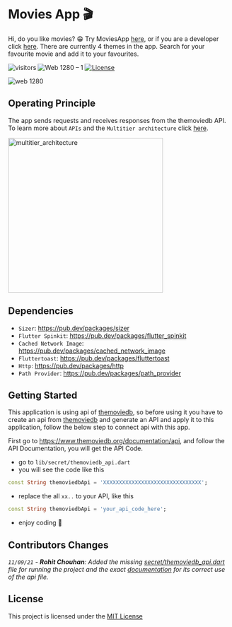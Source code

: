 # Movies App 🎬

Hi, do you like movies? 😁 Try MoviesApp <a href="https://github.com/vellt/Movies-App/releases/tag/v0.0.1">here</a>, or if you are a developer click <a href="https://github.com/vellt/Movies-App-Flutter#getting-started">here</a>.  There are currently 4 themes in the app. Search for your favourite movie and add it to your favourites.

![visitors](https://visitor-badge.glitch.me/badge?page_id=vellt/Movies-App) 
![Web 1280 – 1]( https://img.shields.io/badge/-open%20source-green)
[![License](https://img.shields.io/badge/license-MIT-orange)](./LICENSE)



![web 1280](https://user-images.githubusercontent.com/61885011/132903284-a8e9f688-39ad-487c-9bc4-6f1404c469bc.png)

## Operating Principle

 The app sends requests and receives responses from the themoviedb API. <br> To learn more about `APIs` and the `Multitier architecture` click <a target="_blank" href="https://en.wikipedia.org/wiki/Multitier_architecture#Web_development_usage">here</a>.
 
<a target="_blank" href="https://volansys.com/wp-content/uploads/2019/07/VOLANSYS_Tiers-of-Architecture-new.jpg"> <img width="350" alt="multitier_architecture" src="https://user-images.githubusercontent.com/61885011/132905821-d68d4792-3f8f-4660-a648-968f353dcb1c.jpg"> </a>


## Dependencies
- `Sizer`: <a target="_blank" href="https://pub.dev/packages/sizer">https://pub.dev/packages/sizer</a>
- `Flutter Spinkit`: <a target="_blank" href="https://pub.dev/packages/flutter_spinkit">https://pub.dev/packages/flutter_spinkit</a>
- `Cached Network Image`: <a target="_blank" href="https://pub.dev/packages/cached_network_image">https://pub.dev/packages/cached_network_image</a>
- `Fluttertoast`: <a target="_blank" href="https://pub.dev/packages/fluttertoast">https://pub.dev/packages/fluttertoast</a>
- `Http`: <a target="_blank" href="https://pub.dev/packages/http">https://pub.dev/packages/http</a>
- `Path Provider`: <a target="_blank" href="https://pub.dev/packages/path_provider">https://pub.dev/packages/path_provider</a>
 
## Getting Started
This application is using api of <a target="_blank" href="https://www.themoviedb.org/">themoviedb</a>, so before using it you have to create an api from <a  target="_blank" href="https://www.themoviedb.org/">themoviedb</a> and generate an API and apply it to this application, follow the below step to connect api with this app.

First go to <a target="_blank" href="https://www.themoviedb.org/documentation/api">https://www.themoviedb.org/documentation/api</a>, and follow the API Documentation, you will get the API Code.

- go to `lib/secret/themoviedb_api.dart`
- you will see the code like this

```dart
const String themoviedbApi = 'XXXXXXXXXXXXXXXXXXXXXXXXXXXXXXX';
```
- replace the all `xx..` to your API, like this

```dart
const String themoviedbApi = 'your_api_code_here';
```
- enjoy coding 💙

## Contributors Changes
*`11/09/21` -  **Rohit Chouhan**: Added the missing <a href="https://github.com/vellt/Movies-App-Flutter/blob/main/lib/secret/themoviedb_api.dart">secret/themoviedb_api.dart</a> file for running the project and the exact <a href="https://github.com/vellt/Movies-App-Flutter#getting-started">documentation</a> for its correct use of the api file.*

## License
This project is licensed under the <a href="https://github.com/vellt/Movies-App-Flutter/blob/main/LICENSE">MIT License</a>
